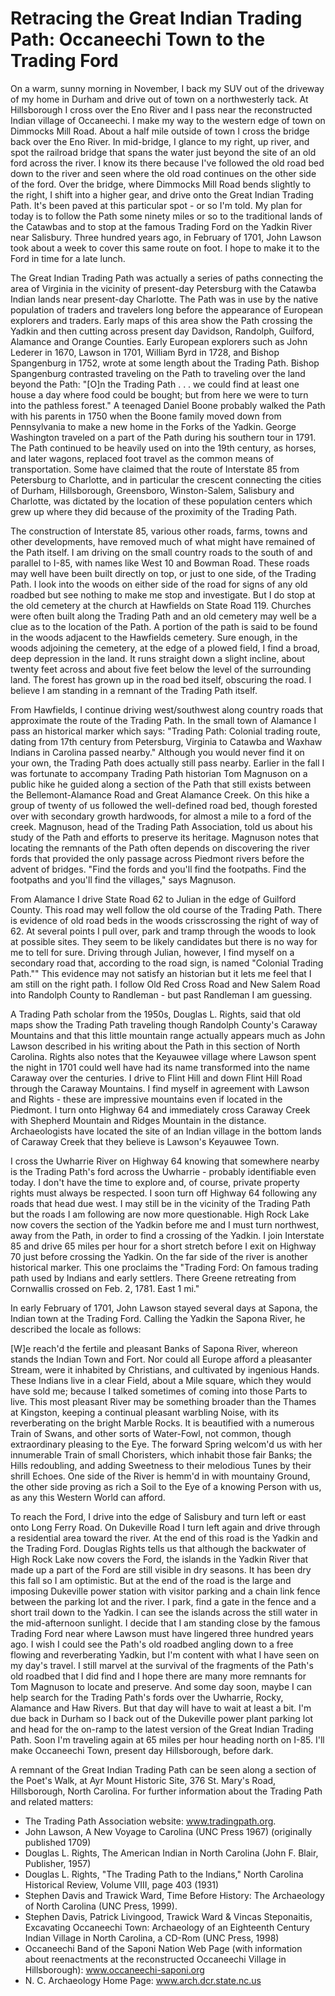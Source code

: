 # Retracing the Great Indian Trading Path: Occaneechi Town to the Trading Ford 
On a warm, sunny morning in November, I back my SUV out of the driveway of my home in Durham and drive out of town on a northwesterly tack. At Hillsborough I cross over the Eno River and I pass near the reconstructed Indian village of Occaneechi. I make my way to the western edge of town on Dimmocks Mill Road. About a half mile outside of town I cross the bridge back over the Eno River. In mid-bridge, I glance to my right, up river, and spot the railroad bridge that spans the water just beyond the site of an old ford across the river. I know its there because I've followed the old road bed down to the river and seen where the old road continues on the other side of the ford. Over the bridge, where Dimmocks Mill Road bends slightly to the right, I shift into a higher gear, and drive onto the Great Indian Trading Path. It's been paved at this particular spot - or so I'm told. My plan for today is to follow the Path some ninety miles or so to the traditional lands of the Catawbas and to stop at the famous Trading Ford on the Yadkin River near Salisbury. Three hundred years ago, in February of 1701, John Lawson took about a week to cover this same route on foot. I hope to make it to the Ford in time for a late lunch. 

The Great Indian Trading Path was actually a series of paths connecting the area of Virginia in the vicinity of present-day Petersburg with the Catawba Indian lands near present-day Charlotte. The Path was in use by the native population of traders and travelers long before the appearance of European explorers and traders. Early maps of this area show the Path crossing the Yadkin and then cutting across present day Davidson, Randolph, Guilford, Alamance and Orange Counties. Early European explorers such as John Lederer in 1670, Lawson in 1701, William Byrd in 1728, and Bishop Spangenburg in 1752, wrote at some length about the Trading Path. Bishop Spangenburg contrasted traveling on the Path to traveling over the land beyond the Path: "[O]n the Trading 
Path . . . we could find at least one house a day where food could be bought; but from here we were to turn into the pathless forest." A teenaged Daniel Boone probably walked the Path with his parents in 1750 when the Boone family moved down from Pennsylvania to make a new home in the Forks of the Yadkin. George Washington traveled on a part of the Path during his southern tour in 1791. The Path continued to be heavily used on into the 19th century, as horses, and later wagons, replaced foot travel as the common means of transportation. Some have claimed that the route of Interstate 85 from Petersburg to Charlotte, and in particular the crescent connecting the cities of Durham, Hillsborough, Greensboro, Winston-Salem, Salisbury and Charlotte, was dictated by the location of these population centers which grew up where they did because of the proximity of the Trading Path. 

The construction of Interstate 85, various other roads, farms, towns and other developments, have removed much of what might have remained of the Path itself. I am driving on the small country roads to the south of and parallel to I-85, with names like West 10 and Bowman Road. These roads may well have been built directly on top, or just to one side, of the Trading Path. I look into the woods on either side of the road for signs of any old roadbed but see nothing to make me stop and investigate. But I do stop at the old cemetery at the church at Hawfields on State Road 119. Churches were often built along the Trading Path and an old cemetery may well be a clue as to the location of the Path. A portion of the path is said to be found in the woods adjacent to the Hawfields cemetery. Sure enough, in the woods adjoining the cemetery, at the edge of a plowed field, I find a broad, deep depression in the land. It runs straight down a slight incline, about twenty feet across and about five feet below the level of the surrounding land. The forest has grown up in the road bed itself, obscuring the road. I believe I am standing in a remnant of the Trading Path itself. 

From Hawfields, I continue driving west/southwest along country roads that approximate the route of the Trading Path. In the small town of Alamance I pass an historical marker which says: "Trading Path: Colonial trading route, dating from 17th century from Petersburg, Virginia to Catawba and Waxhaw Indians in Carolina passed nearby." Although you would never find it on your own, the Trading Path does actually still pass nearby. Earlier in the fall I was fortunate to accompany Trading Path historian Tom Magnuson on a public hike he guided along a section 
of the Path that still exists between the Bellemont-Alamance Road and Great Alamance Creek. On this hike a group of twenty of us followed the well-defined road bed, though forested over with secondary growth hardwoods, for almost a mile to a ford of the creek. Magnuson, head of the Trading Path Association, told us about his study of the Path and efforts to preserve its heritage. Magnuson notes that locating the remnants of the Path often depends on discovering the river fords that provided the only passage across Piedmont rivers before the advent of bridges.
 "Find the fords and you'll find the footpaths. Find the footpaths and you'll find the villages," says Magnuson. 

From Alamance I drive State Road 62 to Julian in the edge of Guilford County. This road may well follow the old course of the Trading Path. There is evidence of old road beds in the woods crisscrossing the right of way of 62. At several points I pull over, park and tramp through the woods to look at possible sites. They seem to be likely candidates but there is no way for me to tell for sure. Driving through Julian, however, I find myself on a secondary road that, according to the road sign, is named "Colonial Trading Path."" This evidence may not satisfy 
an historian but it lets me feel that I am still on the right path. I follow Old Red Cross Road and New Salem Road into Randolph County to Randleman - but past Randleman I am guessing. 

A Trading Path scholar from the 1950s, Douglas L. Rights, said that old maps show the Trading Path traveling though Randolph County's Caraway Mountains and that this little mountain range actually appears much as John Lawson described in his writing about the Path in this section of North Carolina. Rights also notes that the Keyauwee village where Lawson spent the night in 1701 could well have had its name transformed into the name Caraway over the centuries. I drive to Flint Hill and down Flint Hill Road through the Caraway Mountains. I find myself in agreement with Lawson and Rights - these are impressive mountains even if located in the Piedmont. 
I turn onto Highway 64 and immediately cross Caraway Creek with Shepherd Mountain and Ridges Mountain in the distance. Archaeologists have located the site of an Indian village in the bottom lands of Caraway Creek that they believe is Lawson's Keyauwee Town. 

I cross the Uwharrie River on Highway 64 knowing that somewhere nearby is the Trading Path's ford across the Uwharrie - probably identifiable even today. I don't have the time to explore and, of course, private property rights must always be respected. I soon turn off Highway 64 following any roads that head due west. I may still be in the vicinity of the Trading Path but the roads I am following are now more questionable. High Rock Lake now covers the section of the Yadkin before me and I must turn northwest, away from the Path, in order to find a crossing of the Yadkin. I join Interstate 85 and drive 65 miles per hour for a short stretch before I exit on 
Highway 70 just before crossing the Yadkin. On the far side of the river is another historical marker. This one proclaims the "Trading Ford: On famous trading path used by Indians and early settlers. There Greene retreating from Cornwallis crossed on Feb. 2, 1781. East 1 mi." 

In early February of 1701, John Lawson stayed several days at Sapona, the Indian town at the Trading Ford. Calling the Yadkin the Sapona River, he described the locale as follows: 

[W]e reach'd the fertile and pleasant Banks of Sapona River, whereon stands the Indian Town and Fort. Nor could all Europe afford a pleasanter Stream, were it inhabited by Christians, and cultivated by ingenious Hands. These Indians live in a clear Field, about a Mile square, which they would have sold me; because I talked sometimes of coming into those Parts to live. This most pleasant River may be something broader than the Thames at Kingston, keeping a continual pleasant warbling Noise, with its reverberating on the bright Marble Rocks. It is beautified with a numerous Train of Swans, and other sorts of Water-Fowl, not common, though extraordinary pleasing to the Eye. The forward Spring welcom'd us with her innumerable Train of small Choristers, which inhabit those fair Banks; the Hills redoubling, and adding Sweetness to their melodious Tunes by their shrill Echoes. One side of the River is hemm'd in with mountainy Ground, the other side proving as rich a Soil to the Eye of a knowing Person with us, as any this Western World can afford. 

To reach the Ford, I drive into the edge of Salisbury and turn left or east onto Long Ferry Road. On Dukeville Road I turn left again and drive through a residential area toward the river. At the end of this road is the Yadkin and the Trading Ford. Douglas Rights tells us that although the backwater of High Rock Lake now covers the Ford, the islands in the Yadkin River that made up a part of the Ford are still visible in dry seasons. It has been dry this fall so I am optimistic. But at the end of the road is the large and imposing Dukeville power station with visitor parking and a chain link fence between the parking lot and the river. I park, find a gate in the fence and a short trail down to the Yadkin. I can see the islands across the still water in the mid-afternoon sunlight. I decide that I am standing close by the famous Trading Ford near where Lawson must have lingered three hundred years ago. I wish I could see the Path's old roadbed angling down to a free flowing and reverberating Yadkin, but I'm content with what I have seen on my day's travel. I still marvel at the survival of the fragments of the Path's old roadbed that I did find and I hope there are many more remnants for Tom Magnuson to locate and preserve. And some day soon, maybe I can help search for the Trading Path's fords over the Uwharrie, Rocky, Alamance and Haw Rivers. But that day will have to wait at least a bit. I'm due back in Durham so I back out of the Dukeville power plant parking lot and head for the on-ramp to the latest version of the Great Indian Trading Path. Soon I'm traveling again at 65 miles per hour heading north on I-85. I'll make Occaneechi Town, present day Hillsborough, before dark. 

A remnant of the Great Indian Trading Path can be seen along a section of the Poet's Walk, at Ayr Mount Historic Site, 376 St. Mary's Road, Hillsborough, North Carolina. 
For further information about the Trading Path and related matters: 
- The Trading Path  Association website: www.tradingpath.org. 
- John Lawson, A New Voyage to Carolina (UNC Press 1967) (originally published 1709) 
- Douglas L. Rights, The American Indian in North Carolina (John F. Blair, Publisher, 1957) 
- Douglas L. Rights, "The Trading Path to the Indians," North Carolina Historical Review, Volume VIII, page 403 (1931) 
- Stephen Davis and Trawick Ward, Time Before History: The Archaeology of North Carolina (UNC Press, 1999). 
- Stephen Davis, Patrick Livingood, Trawick Ward & Vincas Steponaitis, Excavating Occaneechi Town: Archaeology of an Eighteenth Century Indian Village in North Carolina, a CD-Rom (UNC Press, 1998) 
- Occaneechi Band of the Saponi Nation Web Page (with information about reenactments at the reconstructed Occaneechi Village in Hillsborough): www.occaneechi-saponi.org 
- N. C. Archaeology Home Page: www.arch.dcr.state.nc.us 